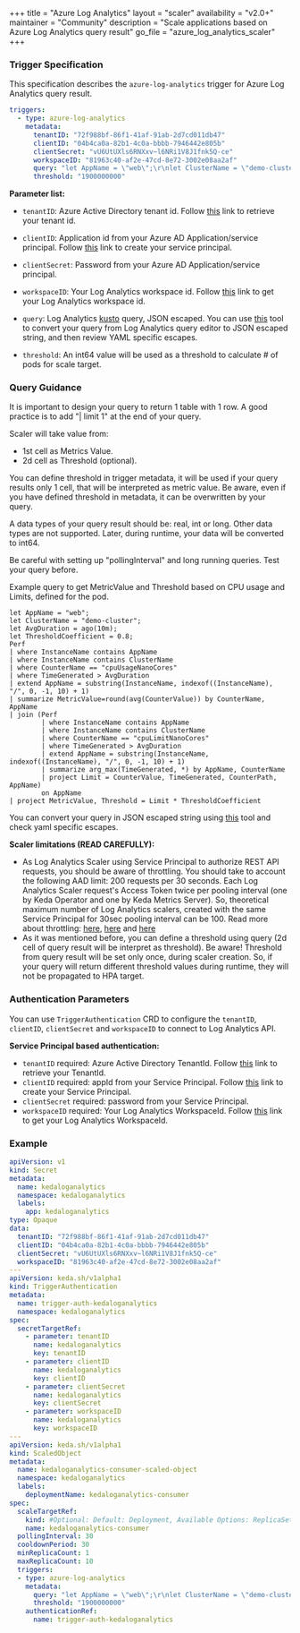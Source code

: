 +++
title = "Azure Log Analytics"
layout = "scaler"
availability = "v2.0+"
maintainer = "Community"
description = "Scale applications based on Azure Log Analytics query result"
go_file = "azure_log_analytics_scaler"
+++

### Trigger Specification

This specification describes the `azure-log-analytics` trigger for Azure Log Analytics query result.

```yaml
triggers:
  - type: azure-log-analytics
    metadata:
      tenantID: "72f988bf-86f1-41af-91ab-2d7cd011db47"
      clientID: "04b4ca0a-82b1-4c0a-bbbb-7946442e805b"
      clientSecret: "vU6UtUXls6RNXxv~l6NRi1V8J1fnk5Q-ce"
      workspaceID: "81963c40-af2e-47cd-8e72-3002e08aa2af"
      query: "let AppName = \"web\";\r\nlet ClusterName = \"demo-cluster\";\r\nlet AvgDuration = ago(10m);\r\nlet ThresholdCoefficient = 0.8;\r\nPerf\r\n| where InstanceName contains AppName\r\n| where InstanceName contains ClusterName\r\n| where CounterName == \"cpuUsageNanoCores\"\r\n| where TimeGenerated > AvgDuration\r\n| extend AppName = substring(InstanceName, indexof((InstanceName), \"/\", 0, -1, 10) + 1)\r\n| summarize MetricValue=round(avg(CounterValue)) by CounterName, AppName\r\n| join (Perf \r\n        | where InstanceName contains AppName\r\n        | where InstanceName contains ClusterName\r\n        | where CounterName == \"cpuLimitNanoCores\"\r\n        | where TimeGenerated > AvgDuration\r\n        | extend AppName = substring(InstanceName, indexof((InstanceName), \"/\", 0, -1, 10) + 1)\r\n        | summarize arg_max(TimeGenerated, *) by AppName, CounterName\r\n        | project Limit = CounterValue, TimeGenerated, CounterPath, AppName)\r\n        on AppName\r\n| project MetricValue, Threshold = Limit * ThresholdCoefficient"
      threshold: "1900000000"
```

**Parameter list:**

- `tenantID`: Azure Active Directory tenant id. Follow [this](https://docs.microsoft.com/en-us/cli/azure/account?view=azure-cli-latest#az-account-show) link to retrieve your tenant id.

- `clientID`: Application id from your Azure AD Application/service principal. Follow [this](https://docs.microsoft.com/en-us/cli/azure/ad/sp?view=azure-cli-latest) link to create your service principal.

- `clientSecret`: Password from your Azure AD Application/service principal.

- `workspaceID`: Your Log Analytics workspace id. Follow [this](https://docs.microsoft.com/en-us/cli/azure/monitor/log-analytics/workspace?view=azure-cli-latest#az-monitor-log-analytics-workspace-list) link to get your Log Analytics workspace id.

- `query`: Log Analytics [kusto](https://docs.microsoft.com/en-us/azure/azure-monitor/log-query/get-started-queries) query, JSON escaped. You can use [this](https://www.freeformatter.com/json-escape.html) tool to convert your query from Log Analytics query editor to JSON escaped string, and then review YAML specific escapes.
- `threshold`: An int64 value will be used as a threshold to calculate # of pods for scale target.

### Query Guidance

It is important to design your query to return 1 table with 1 row. A good practice is to add "| limit 1" at the end of your query.

Scaler will take value from:


- 1st cell as Metrics Value.
- 2d cell as Threshold (optional).

You can define threshold in trigger metadata, it will be used if your query results only 1 cell, that will be interpreted as metric value. Be aware, even if you have defined threshold in metadata, it can be overwritten by your query.

A data types of your query result should be: real, int or long. Other data types are not supported. Later, during runtime, your data will be converted to int64.

Be careful with setting up "pollingInterval" and long running queries. Test your query before.

Example query to get MetricValue and Threshold based on CPU usage and Limits, defined for the pod.
```
let AppName = "web";
let ClusterName = "demo-cluster";
let AvgDuration = ago(10m);
let ThresholdCoefficient = 0.8;
Perf
| where InstanceName contains AppName
| where InstanceName contains ClusterName
| where CounterName == "cpuUsageNanoCores"
| where TimeGenerated > AvgDuration
| extend AppName = substring(InstanceName, indexof((InstanceName), "/", 0, -1, 10) + 1)
| summarize MetricValue=round(avg(CounterValue)) by CounterName, AppName
| join (Perf 
        | where InstanceName contains AppName
        | where InstanceName contains ClusterName
        | where CounterName == "cpuLimitNanoCores"
        | where TimeGenerated > AvgDuration
        | extend AppName = substring(InstanceName, indexof((InstanceName), "/", 0, -1, 10) + 1)
        | summarize arg_max(TimeGenerated, *) by AppName, CounterName
        | project Limit = CounterValue, TimeGenerated, CounterPath, AppName)
        on AppName
| project MetricValue, Threshold = Limit * ThresholdCoefficient
```

You can convert your query in JSON escaped string using [this](https://www.freeformatter.com/json-escape.html) tool and check yaml specific escapes.

**Scaler limitations (READ CAREFULLY):**

- As Log Analytics Scaler using Service Principal to authorize REST API requests, you should be aware of throttling. You should take to account the following AAD limit: 200 requests per 30 seconds. Each Log Analytics Scaler request's Access Token twice per pooling interval (one by Keda Operator and one by Keda Metrics Server). So, theoretical maximum number of Log Analytics scalers, created with the same Service Principal for 30sec pooling interval can be 100. Read more about throttling: [here](https://dev.applicationinsights.io/documentation/Authorization/Rate-limits), [here](https://docs.microsoft.com/en-us/previous-versions/azure/ad/graph/howto/azure-ad-graph-api-throttling#what-is-throttling) and [here](https://docs.microsoft.com/en-us/azure/active-directory/users-groups-roles/directory-service-limits-restrictions)
- As it was mentioned before, you can define a threshold using query (2d cell of query result will be interpret as threshold). Be aware! Threshold from query result will be set only once, during scaler creation. So, if your query will return different threshold values during runtime, they will not be propagated to HPA target.
  
### Authentication Parameters

 You can use `TriggerAuthentication` CRD to configure the `tenantID`, `clientID`, `clientSecret` and `workspaceID` to connect to Log Analytics API.

**Service Principal based authentication:**

- `tenantID` required: Azure Active Directory TenantId. Follow [this](https://docs.microsoft.com/en-us/cli/azure/account?view=azure-cli-latest#az-account-show) link to retrieve your TenantId.
- `clientID` required: appId from your Service Principal. Follow [this](https://docs.microsoft.com/en-us/cli/azure/ad/sp?view=azure-cli-latest) link to create your Service Principal.
- `clientSecret` required: password from your Service Principal.
- `workspaceID` required: Your Log Analytics WorkspaceId. Follow [this](https://docs.microsoft.com/en-us/cli/azure/monitor/log-analytics/workspace?view=azure-cli-latest#az-monitor-log-analytics-workspace-list) link to get your Log Analytics WorkspaceId.

### Example

```yaml
apiVersion: v1
kind: Secret
metadata:
  name: kedaloganalytics
  namespace: kedaloganalytics
  labels:
    app: kedaloganalytics
type: Opaque
data:
  tenantID: "72f988bf-86f1-41af-91ab-2d7cd011db47"
  clientID: "04b4ca0a-82b1-4c0a-bbbb-7946442e805b"
  clientSecret: "vU6UtUXls6RNXxv~l6NRi1V8J1fnk5Q-ce"
  workspaceID: "81963c40-af2e-47cd-8e72-3002e08aa2af"
---
apiVersion: keda.sh/v1alpha1
kind: TriggerAuthentication
metadata:
  name: trigger-auth-kedaloganalytics
  namespace: kedaloganalytics
spec:
  secretTargetRef:
    - parameter: tenantID
      name: kedaloganalytics
      key: tenantID
    - parameter: clientID
      name: kedaloganalytics
      key: clientID
    - parameter: clientSecret
      name: kedaloganalytics
      key: clientSecret
    - parameter: workspaceID
      name: kedaloganalytics
      key: workspaceID
---
apiVersion: keda.sh/v1alpha1
kind: ScaledObject
metadata:
  name: kedaloganalytics-consumer-scaled-object
  namespace: kedaloganalytics
  labels:
    deploymentName: kedaloganalytics-consumer
spec:
  scaleTargetRef:
    kind: #Optional: Default: Deployment, Available Options: ReplicaSet, Deployment, DaemonSet, StatefulSet
    name: kedaloganalytics-consumer
  pollingInterval: 30
  cooldownPeriod: 30
  minReplicaCount: 1
  maxReplicaCount: 10
  triggers:
  - type: azure-log-analytics
    metadata:
      query: "let AppName = \"web\";\r\nlet ClusterName = \"demo-cluster\";\r\nlet AvgDuration = ago(10m);\r\nlet ThresholdCoefficient = 0.8;\r\nPerf\r\n| where InstanceName contains AppName\r\n| where InstanceName contains ClusterName\r\n| where CounterName == \"cpuUsageNanoCores\"\r\n| where TimeGenerated > AvgDuration\r\n| extend AppName = substring(InstanceName, indexof((InstanceName), \"/\", 0, -1, 10) + 1)\r\n| summarize MetricValue=round(avg(CounterValue)) by CounterName, AppName\r\n| join (Perf \r\n        | where InstanceName contains AppName\r\n        | where InstanceName contains ClusterName\r\n        | where CounterName == \"cpuLimitNanoCores\"\r\n        | where TimeGenerated > AvgDuration\r\n        | extend AppName = substring(InstanceName, indexof((InstanceName), \"/\", 0, -1, 10) + 1)\r\n        | summarize arg_max(TimeGenerated, *) by AppName, CounterName\r\n        | project Limit = CounterValue, TimeGenerated, CounterPath, AppName)\r\n        on AppName\r\n| project MetricValue, Threshold = Limit * ThresholdCoefficient"
      threshold: "1900000000"
    authenticationRef:
      name: trigger-auth-kedaloganalytics
